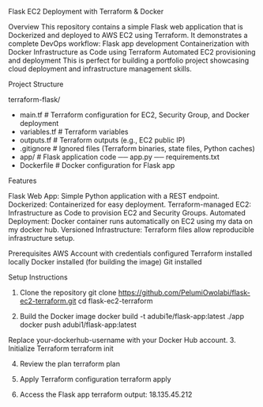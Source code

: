 Flask EC2 Deployment with Terraform & Docker

Overview
This repository contains a simple Flask web application that is Dockerized and deployed to AWS EC2 using Terraform.
It demonstrates a complete DevOps workflow:
Flask app development
Containerization with Docker
Infrastructure as Code using Terraform
Automated EC2 provisioning and deployment
This is perfect for building a portfolio project showcasing cloud deployment and infrastructure management skills.

Project Structure

terraform-flask/
- main.tf          # Terraform configuration for EC2, Security Group, and Docker deployment
- variables.tf     # Terraform variables
- outputs.tf       # Terraform outputs (e.g., EC2 public IP)
- .gitignore       # Ignored files (Terraform binaries, state files, Python caches)
- app/             # Flask application code
   ── app.py
   ── requirements.txt
- Dockerfile       # Docker configuration for Flask app

Features

Flask Web App: Simple Python application with a REST endpoint.
Dockerized: Containerized for easy deployment.
Terraform-managed EC2: Infrastructure as Code to provision EC2 and Security Groups.
Automated Deployment: Docker container runs automatically on EC2 using my data on my docker hub.
Versioned Infrastructure: Terraform files allow reproducible infrastructure setup.

Prerequisites
AWS Account with credentials configured
Terraform installed locally
Docker installed (for building the image)
Git installed

Setup Instructions
1. Clone the repository
git clone https://github.com/PelumiOwolabi/flask-ec2-terraform.git
cd flask-ec2-terraform

2. Build the Docker image
docker build -t adubi1e/flask-app:latest ./app
docker push adubi1/flask-app:latest

Replace your-dockerhub-username with your Docker Hub account.
3. Initialize Terraform
terraform init

4. Review the plan
terraform plan

5. Apply Terraform configuration
terraform apply

6. Access the Flask app
terraform output: 18.135.45.212
